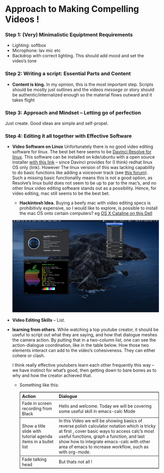 

# Approach to Making Compelling Videos !


### Step 1: (Very) Minimalistic Equiptment Requirements

-   Lighting: softbox
-   Microphone: lav mic etc
-   Backdrop with correct lighting. This should add mood and set the video&rsquo;s tone


### Step 2: Writing a script: Essential Parts and Content

-   **Content is king.** In my opinion, this is the most important step. Scripts should be mostly just outlines and the videos *messege*  or story should be authentic/internalized enough so the material flows outward and it takes flight


### Step 3: Approach and Mindset &#x2013; Letting go of perfection

Just create. Good ideas are simple and self-propel.


### Step 4: Editing it all together with Effective Software

-   **Video Software on Linux** Unfortunately there is no good video editing software for linux. The best bet here seems to be [Davinci Resolve for linux](https://www.blackmagicdesign.com/products/davinciresolve). This software can be installed on kde/ubuntu with a open source installer  [with this link](https://www.danieltufvesson.com/makeresolvedeb) &#x2013; since Davinci provides for (I think) redhat linux OS only (link). However The linux version of this was lacking capability to do basic functions like adding a voiceover track (see [this forum](https://forum.blackmagicdesign.com/viewtopic.php?f=32&t=92281)). Such a missing basic functionality means this is not a good option, as Resolve&rsquo;s linux build does not seem to be up to par to the mac&rsquo;s, and no other linux video editing software stands out as a possibility. Hence, for video editing, mac still seems to be the best bet.
    
    -   **Hackintosh Idea.** Buying a beefy mac with video editing specs is prohibitivly expensive, so I would like to explore, is possible to install the mac OS onto certain computers? eg [OS X Cataline on this Dell](https://www.reddit.com/r/hackintosh/comments/f2t7wb/catalina_on_my_dell_precision_7820_with_opencore/)
    
    ![img](images/readme/screenshot2022-05-22_13-40-29_.png)

-   **Video Editing Skills** &#x2013; List.
-   **learning from others**. While watching a top youtube creator, it should be useful to script out what they are saying, and how that dialogue meshes the camera action. By putting that in a two-column list, one can see the action-dialogue coordination, like in the table below. How those two elements interact can add to the video&rsquo;s cohesiveness. They can either cohere or clash.
    
    I think really effective youtubers learn each other frequently this way &#x2013; we have instinct for what&rsquo;s good, then getting down to bare bones as to why and how the creator achieved that.
    
    -   Something like this:
        
        <table border="2" cellspacing="0" cellpadding="6" rules="groups" frame="hsides">
        
        
        <colgroup>
        <col  class="org-left" />
        
        <col  class="org-left" />
        </colgroup>
        <thead>
        <tr>
        <th scope="col" class="org-left">Action</th>
        <th scope="col" class="org-left">Dialogue</th>
        </tr>
        </thead>
        
        <tbody>
        <tr>
        <td class="org-left">Fade in screen recording from Black</td>
        <td class="org-left">Hello and welcome. Today we will be covering some useful skill in emacs-calc Mode</td>
        </tr>
        </tbody>
        
        <tbody>
        <tr>
        <td class="org-left">Show a title slide with tutorial agenda items in a bullet list</td>
        <td class="org-left">In this Video we will be showing basics of reverse polish calculator notation  which is tricky at first  , cover basic ways to access calc&rsquo;s most useful functions, graph a function, and last show how to integrate emacs-calc with other area of emacs to increase workflow, such as with org-mode.</td>
        </tr>
        </tbody>
        
        <tbody>
        <tr>
        <td class="org-left">Fade talking head</td>
        <td class="org-left">But thats not all !</td>
        </tr>
        </tbody>
        </table>

